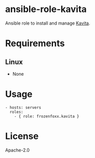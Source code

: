# ansible-role-kavita

Ansible role to install and manage [Kavita](https://www.kavitareader.com/).

# Requirements

## Linux
- None

# Usage

```
- hosts: servers
  roles:
    - { role: frozenfoxx.kavita }
```

# License

Apache-2.0
